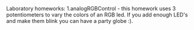 Laboratory homeworks:
1.analogRGBControl - this homework uses 3 potentiometers to vary the colors of an RGB led. If you add enough LED's and make them blink you can have a party globe :).
